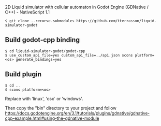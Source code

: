 2D Liquid simulator with cellular automaton in Godot Engine (GDNative / C++) - NativeScript 1.1

```
$ git clone --recurse-submodules https://github.com/tterrasson/liquid-simulator-godot
```

## Build godot-cpp binding
```
$ cd liquid-simulator-godot/godot-cpp
$ use_custom_api_file=yes custom_api_file=../api.json scons platform=<os> generate_bindings=yes
```

## Build plugin
```
$ cd ..
$ scons platform=<os>
```

Replace <os> with 'linux', 'osx' or 'windows'.

Then copy the "bin" directory to your project and follow https://docs.godotengine.org/en/3.1/tutorials/plugins/gdnative/gdnative-cpp-example.html#using-the-gdnative-module
